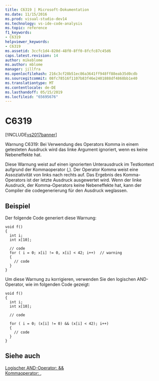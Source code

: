 ```yaml
---
title: C6319 | Microsoft-Dokumentation
ms.date: 11/15/2016
ms.prod: visual-studio-dev14
ms.technology: vs-ide-code-analysis
ms.topic: reference
f1_keywords:
- C6319
helpviewer_keywords:
- C6319
ms.assetid: 3ccfc1d4-820d-48f0-8ff0-8fcfc87c45d6
caps.latest.revision: 14
author: mikeblome
ms.author: mblome
manager: jillfra
ms.openlocfilehash: 216c3cf28b51ec86a3641ff948ff88eab35d0cdb
ms.sourcegitcommit: 08fc78516f1107b83f46e2401888df4868bb1e40
ms.translationtype: MT
ms.contentlocale: de-DE
ms.lasthandoff: 05/15/2019
ms.locfileid: "65695676"
---
```

# <a name="c6319"></a>C6319
[!INCLUDE[vs2017banner](../includes/vs2017banner.md)]

Warnung C6319: Bei Verwendung des Operators Komma in einem getesteten Ausdruck wird das linke Argument ignoriert, wenn es keine Nebeneffekte hat.  
  
 Diese Warnung weist auf einen ignorierten Unterausdruck im Testkontext aufgrund der Kommaoperator (,). Der Operator Komma weist eine Assoziativität von links nach rechts auf. Das Ergebnis des Komma-Operators ist der letzte Ausdruck ausgewertet wird. Wenn der linke Ausdruck, der Komma-Operators keine Nebeneffekte hat, kann der Compiler die codegenerierung für den Ausdruck weglassen.  
  
## <a name="example"></a>Beispiel  
 Der folgende Code generiert diese Warnung:  
  
```  
void f()  
{  
  int i;  
  int x[10];  
  
  // code   
  for ( i = 0; x[i] != 0, x[i] < 42; i++)  // warning  
  {  
    // code  
  }  
}  
```  
  
 Um diese Warnung zu korrigieren, verwenden Sie den logischen AND-Operator, wie im folgenden Code gezeigt:  
  
```  
void f()  
{  
  int i;  
  int x[10];  
  
  // code   
  
  for ( i = 0; (x[i] != 0) && (x[i] < 42); i++)   
  {  
    // code  
  }  
}   
```  
  
## <a name="see-also"></a>Siehe auch  
 [Logischer AND-Operator: &&](https://msdn.microsoft.com/library/50cfa664-a8c4-4b31-9bab-2f80d7cd2d1f)   
 [Kommaoperator: ,](https://msdn.microsoft.com/library/38e0238e-19da-42ba-ae62-277bfdab6090)

